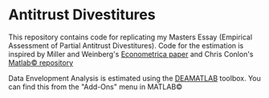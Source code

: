 # Antitrust Divestitures

This repository contains code for replicating my Masters Essay (Empirical Assessment of Partial Antitrust Divestitures). Code for the estimation is inspired by Miller and Weinberg's [Econometrica paper](https://www.econometricsociety.org/publications/econometrica/2017/11/01/understanding-price-effects-millercoors-joint-venture) and Chris Conlon's [Matlab© repository](https://github.com/chrisconlon/blp-demand)

Data Envelopment Analysis is estimated using the [DEAMATLAB](https://github.com/javierbarbero/DEAMATLAB) toolbox. You can find this from the "Add-Ons" menu in MATLAB©